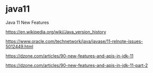 # java11
Java 11 New Features

https://en.wikipedia.org/wiki/Java_version_history

https://www.oracle.com/technetwork/java/javase/11-relnote-issues-5012449.html

https://dzone.com/articles/90-new-features-and-apis-in-jdk-11

https://dzone.com/articles/90-new-features-and-apis-in-jdk-11-part-2
